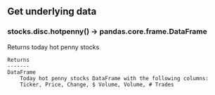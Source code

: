 ## Get underlying data 
### stocks.disc.hotpenny() -> pandas.core.frame.DataFrame

Returns today hot penny stocks

    Returns
    -------
    DataFrame
        Today hot penny stocks DataFrame with the following columns:
        Ticker, Price, Change, $ Volume, Volume, # Trades
